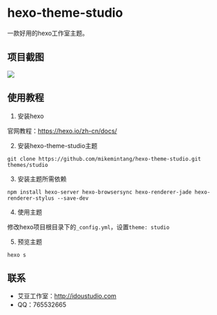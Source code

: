 # hexo-theme-studio

一款好用的hexo工作室主题。

## 项目截图

![](./screenshop.png)

## 使用教程

1. 安装hexo

官网教程：https://hexo.io/zh-cn/docs/

2. 安装hexo-theme-studio主题

`git clone https://github.com/mikemintang/hexo-theme-studio.git themes/studio`

3. 安装主题所需依赖

`npm install hexo-server hexo-browsersync hexo-renderer-jade hexo-renderer-stylus --save-dev`

4. 使用主题

修改hexo项目根目录下的`_config.yml`，设置`theme: studio`

5. 预览主题

`hexo s`

## 联系

- 艾豆工作室：http://idoustudio.com
- QQ：765532665